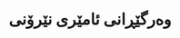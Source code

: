 ---
title: "وەرگێڕانی ئامێری نێرۆنی"
shortDescription: "سیستەمەکانی وەرگێڕانی پێشکەوتوو لە نێوان کوردی و زمانە سەرەکییەکانی جیھان"
description: "گەشەپێدانی سیستەمەکانی وەرگێڕانی ئامێری نێرۆنی پێشکەوتوو کە مۆرفۆلۆژی ئاڵۆزی کوردی و جیاوازی شێوەزارەکان تێدەگەن. مۆدێلەکانی ترانسفۆرمەری ئێمە ئاگاداری مۆرفۆلۆژی و پێشەوەی کەلتووری لەخۆدەگرن بۆ وەرگێڕانی ورد لە نێوان کوردی و ئینگلیزی، عەرەبی، تورکی، و فارسی."
icon: "fa-language"
status: "active"
startDate: "2021-09-01"
paperIds: [2]
datasetIds: [3, 4]
technologies: ["ترانسفۆرمەر", "تۆڕە نێرۆنییەکان", "شیکردنەوەی مۆرفۆلۆژی", "میکانیزمەکانی سەرنج"]
applications: ["پەیوەندی نێوان کەلتوورەکان", "خولیەکردنی ناوەڕۆک", "وەرگێڕانی ئەکادیمی"]
team: ["fatima-hassan", "sara-ahmed"]
funding: "پێشکەشکردنی توێژینەوەی هۆریزۆنی یەکێتی ئەوروپا"
publications: 1
datasets: 2
draft: false
--- 